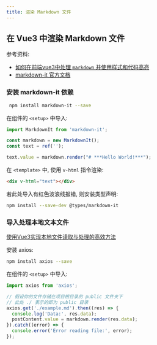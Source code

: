 ```yaml
---
title: 渲染 Markdown 文件
---
```


## 在 Vue3 中渲染 Markdown 文件
参考资料:
- [如何在前端vue3中处理 `markdown` 并使用样式和代码高亮](https://blog.csdn.net/qq_74177889/article/details/139021973)
- [markdown-it 官方文档](https://markdown-it.docschina.org)

### 安装 markdown-it 依赖
```bash
 npm install markdown-it --save
```

在组件的 `<setup>` 中导入:
```ts
import MarkdownIt from 'markdown-it';

const markdown = new MarkdownIt();
const text = ref('');

text.value = markdown.render("# ***Hello World!***");
```

在 `<template>` 中, 使用 `v-html` 指令渲染:
```html
<div v-html="text"></div>
```

若此处导入有红色波浪线报错, 则安装类型声明:
```bash
npm install --save-dev @types/markdown-it
```
### 导入处理本地文本文件
[使用Vue3实现本地文件读取与处理的高效方法](https://www.oryoy.com/news/shi-yong-vue3-shi-xian-ben-di-wen-jian-du-qu-yu-chu-li-de-gao-xiao-fang-fa.html)

安装 axios:
```bash
npm install axios --save
```

在组件的 `<setup>` 中导入:
```ts
import axios from 'axios';

// 假设你的文件存储在项目根目录的 public 文件夹下
// 此处 ./ 表示的即为 public 目录
axios.get('./example.md').then((res) => {  
  console.log('Data:', res.data);  
  postContent.value = markdown.render(res.data);
}).catch((error) => {  
  console.error('Error reading file:', error);  
});  
```